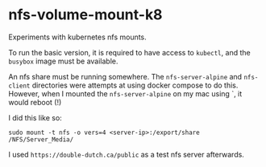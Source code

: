 # nfs-volume-mount-k8

Experiments with kubernetes nfs mounts.

To run the basic version, it is required to have access to `kubectl`, and the `busybox` image must be available.

An nfs share must be running somewhere. The `nfs-server-alpine` and `nfs-client` directories were attempts at using
docker compose to do this. However, when I mounted the `nfs-server-alpine` on my mac using `, it would reboot (!)

I did this like so: 

`sudo mount -t nfs -o vers=4 <server-ip>:/export/share /NFS/Server_Media/`

I used `https://double-dutch.ca/public` as a test nfs server afterwards.


